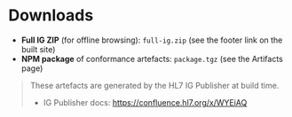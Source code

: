 # Downloads

- **Full IG ZIP** (for offline browsing): `full-ig.zip` (see the footer link on the built site)
- **NPM package** of conformance artefacts: `package.tgz` (see the Artifacts page)

> These artefacts are generated by the HL7 IG Publisher at build time.  
> - IG Publisher docs: https://confluence.hl7.org/x/WYEiAQ
